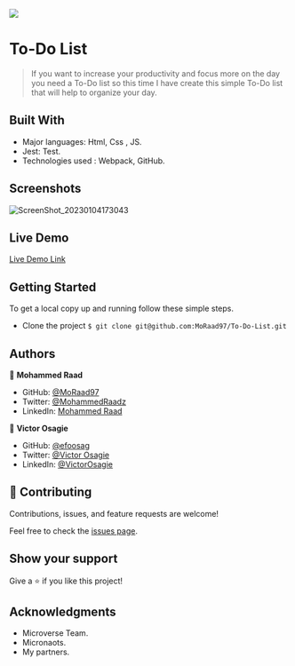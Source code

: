 ![](https://img.shields.io/badge/Microverse-blueviolet)

# To-Do List

> If you want to increase your productivity and focus more on the day you need a To-Do list so this time I have create this simple To-Do list that will help to organize your day.


## Built With

- Major languages: Html, Css , JS.
- Jest: Test.
- Technologies used : Webpack, GitHub.

## Screenshots
![ScreenShot_20230104173043](https://user-images.githubusercontent.com/89518488/210770611-cb4da9d0-f48a-4944-88d0-455249c7bf9f.png)

## Live Demo

[Live Demo Link](https://moraad97.github.io/To-Do-List)

## Getting Started

To get a local copy up and running follow these simple steps.

- Clone the project `$ git clone git@github.com:MoRaad97/To-Do-List.git`

## Authors

👤 **Mohammed Raad**

- GitHub: [@MoRaad97](https://github.com/MoRaad97)
- Twitter: [@MohammedRaadz](https://twitter.com/MohammedRaadz)
- LinkedIn: [Mohammed Raad](linkedin.com/in/mohammed-raad-600176210)

👤 **Victor Osagie**

- GitHub: [@efoosag](https://github.com/efoosag)
- Twitter: [@Victor Osagie](https://www.twitter.com/Victorosagie08)
- LinkedIn: [@VictorOsagie](https://www.linkedin.com/in/efoosag/)

## 🤝 Contributing

Contributions, issues, and feature requests are welcome!

Feel free to check the [issues page](../../issues/).

## Show your support

Give a ⭐️ if you like this project!

## Acknowledgments

- Microverse Team.
- Micronaots.
- My partners.

